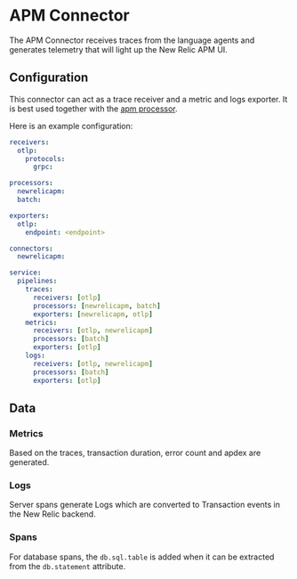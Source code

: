 # APM Connector

The APM Connector receives traces from the language agents and generates telemetry that will 
light up the New Relic APM UI.

## Configuration

This connector can act as a trace receiver and a metric and logs exporter. It is best used
together with the [apm processor](../../processor/apmprocessor).

Here is an example configuration:

```yaml
receivers:
  otlp:
    protocols:
      grpc:

processors:
  newrelicapm:
  batch:

exporters:
  otlp:
    endpoint: <endpoint>

connectors:
  newrelicapm:

service:
  pipelines:
    traces:
      receivers: [otlp]
      processors: [newrelicapm, batch]
      exporters: [newrelicapm, otlp]
    metrics:
      receivers: [otlp, newrelicapm]
      processors: [batch]
      exporters: [otlp]
    logs:
      receivers: [otlp, newrelicapm]
      processors: [batch]
      exporters: [otlp]
```

## Data

### Metrics

Based on the traces, transaction duration, error count and apdex are generated.

### Logs

Server spans generate Logs which are converted to Transaction events in the New Relic backend.

### Spans

For database spans, the `db.sql.table` is added when it can be extracted from the `db.statement` attribute.